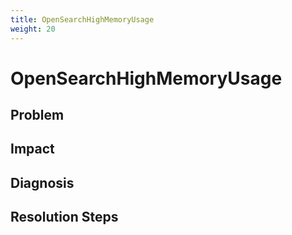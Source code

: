 ```yaml
---
title: OpenSearchHighMemoryUsage
weight: 20
---
```


# OpenSearchHighMemoryUsage

## Problem

## Impact

## Diagnosis

## Resolution Steps
